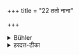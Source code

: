 +++
title = "22 ततो नाना"

+++

<details><summary>Bühler</summary>

22. Afterwards separate.
</details>

<details><summary>हरदत्त-टीका</summary>

## सूत्रम्
ततो नाना ॥ २२ ॥  
## टिप्पनी
ततः पृथक्शयीयाताम् ॥ २२ ॥
</details>

